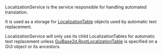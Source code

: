 LocalizationService is the service responsible for handling automated translation.  
  
It is used as a storage for [LocalizationTable](https://developer.roblox.com/en-us/api-reference/class/LocalizationTable) objects used by automatic text replacement.  
  
LocalizationService will only use its child LocalizationTables for automatic text replacement unless [GuiBase2d.RootLocalizationTable](https://developer.roblox.com/en-us/api-reference/property/GuiBase2d/RootLocalizationTable) is specified on a GUI object or its ancestors.